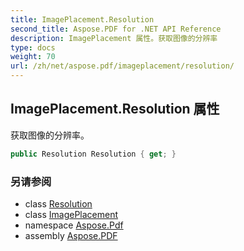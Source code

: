 ```yaml
---
title: ImagePlacement.Resolution
second_title: Aspose.PDF for .NET API Reference
description: ImagePlacement 属性。获取图像的分辨率
type: docs
weight: 70
url: /zh/net/aspose.pdf/imageplacement/resolution/
---
```

## ImagePlacement.Resolution 属性

获取图像的分辨率。

```csharp
public Resolution Resolution { get; }
```

### 另请参阅

* class [Resolution](../../../aspose.pdf.devices/resolution/)
* class [ImagePlacement](../)
* namespace [Aspose.Pdf](../../../aspose.pdf/)
* assembly [Aspose.PDF](../../../)